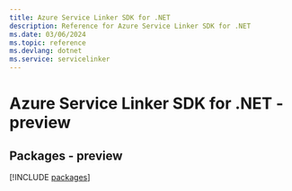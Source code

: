 ```yaml
---
title: Azure Service Linker SDK for .NET
description: Reference for Azure Service Linker SDK for .NET
ms.date: 03/06/2024
ms.topic: reference
ms.devlang: dotnet
ms.service: servicelinker
---
```

# Azure Service Linker SDK for .NET - preview
## Packages - preview
[!INCLUDE [packages](service-linker-index.md)]
